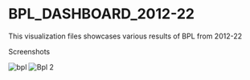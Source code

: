 # BPL_DASHBOARD_2012-22
This visualization files showcases various results of BPL from 2012-22

Screenshots

![bpl](https://user-images.githubusercontent.com/107611294/193475383-e191714b-0af4-4d79-ba0f-cda77a64e70a.JPG)
![Bpl 2](https://user-images.githubusercontent.com/107611294/193475391-aff73764-0cfb-4c1d-8caf-daf7cbb53d3f.JPG)
